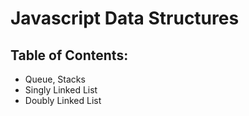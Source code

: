 # Javascript Data Structures
## Table of Contents: 
- Queue, Stacks
- Singly Linked List 
- Doubly Linked List
